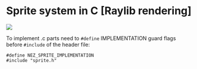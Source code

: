 # Sprite system in C [Raylib rendering]


![](https://github.com/nezvers/GameSystemsInC/raw/master/SpriteSystem/resources/Preview_Sprite_anim_scale.gif)
    
To implement .c parts need to `#define` IMPLEMENTATION guard flags before `#include` of the header file:    
```
#define NEZ_SPRITE_IMPLEMENTATION
#include "sprite.h"
```

